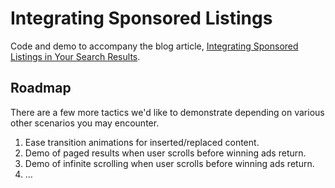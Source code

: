 # Integrating Sponsored Listings
Code and demo to accompany the blog article, [Integrating Sponsored Listings in Your Search Results]().

## Roadmap
There are a few more tactics we'd like to demonstrate depending on various other scenarios you may encounter.

1. Ease transition animations for inserted/replaced content.
1. Demo of paged results when user scrolls before winning ads return.
1. Demo of infinite scrolling when user scrolls before winning ads return.
1. &hellip;